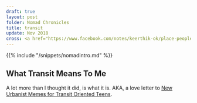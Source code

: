 ```yaml
---
draft: true
layout: post
folder: Nomad Chronicles
title: transit
update: Nov 2018
cross: <a href="https://www.facebook.com/notes/keerthik-ok/place-people/10156066536373503/">on Facebook</a>
---
```


{{% include "/snippets/nomadintro.md" %}}

## What Transit Means To Me

A lot more than I thought it did, is what it is. AKA, a love letter to [New Urbanist Memes for Transit Oriented Teens]().

